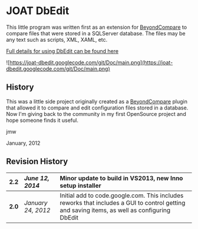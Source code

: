 # JOAT DbEdit #

This little program was written first as an extension for [BeyondCompare](http://www.scootersoftware.com) to compare files that were stored in a SQLServer database.  The files may be any text such as scripts, XML, XAML, etc.

[Full details for using DbEdit can be found here](Help.md)

![https://joat-dbedit.googlecode.com/git/Doc/main.png](https://joat-dbedit.googlecode.com/git/Doc/main.png)

## History ##
This was a little side project originally created as a [BeyondCompare](http://www.scootersoftware.com) plugin that allowed it to compare and edit configuration files stored in a database.  Now I'm giving back to the community in my first OpenSource project and hope someone finds it useful.

jmw

January, 2012

## Revision History ##
| **2.2** | _June 12, 2014_  |Minor update to build in VS2013, new Inno setup installer |
|:--------|:-----------------|:---------------------------------------------------------|
| **2.0** | _January 24, 2012_  |Initial add to code.google.com.  This includes reworks that includes a GUI to control getting and saving items, as well as configuring DbEdit |